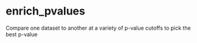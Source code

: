 # enrich_pvalues
Compare one dataset to another at a variety of p-value cutoffs to pick the best p-value
